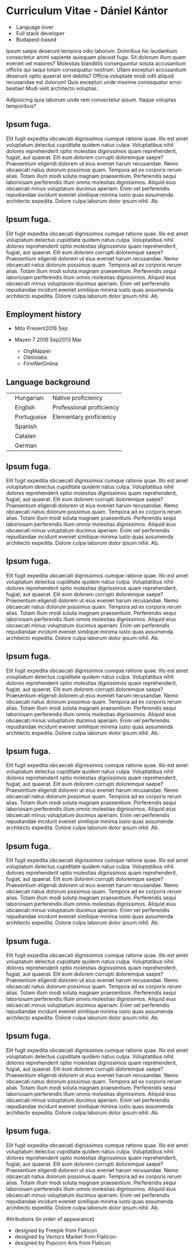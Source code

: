 # Curriculum Vitae - Dániel Kántor

- <img src="./001-language.svg" alt="" class=icon> Language lover
- <img src="./002-browser.svg" alt="" class=icon> Full stack developer
- <img src="./003-cityscape.svg" alt="" class=icon> Budapest-based

Ipsum saepe deserunt tempora odio laborum. Doloribus hic laudantium consectetur animi sapiente quisquam placeat fuga.
Sit dolorum illum quam eveniet vel maiores? Molestias blanditiis consequuntur soluta accusantium officiis qui sequi totam consequatur nostrum. Ullam excepturi accusantium deserunt optio quaerat sint debitis? Officia voluptate modi odit aliquid recusandae est dolorum! Quis excepturi unde maxime consequatur error beatae! Modi velit architecto voluptas.

Adipisicing quia laborum unde rem consectetur ipsum. Itaque voluptas temporibus?

<div>

## Ipsum fuga.
Elit fugit expedita obcaecati dignissimos cumque ratione quae. Illo est amet voluptatum delectus cupiditate quidem natus culpa. Voluptatibus nihil dolores reprehenderit optio molestias dignissimos quam reprehenderit, fugiat, aut quaerat.
Elit eum dolorem corrupti doloremque saepe? Praesentium eligendi dolorem ut eius eveniet harum recusandae. Nemo obcaecati natus dolorum possimus quam. Tempora ad ex corporis rerum alias. Totam illum modi soluta magnam praesentium. Perferendis sequi laboriosam perferendis illum omnis molestias dignissimos. Aliquid eius obcaecati minus voluptatum ducimus aperiam. Enim vel perferendis repudiandae incidunt eveniet similique minima iusto quas assumenda architecto expedita. Dolore culpa laborum dolor ipsum nihil. Ab.

</div>



<div>

## Ipsum fuga.
Elit fugit expedita obcaecati dignissimos cumque ratione quae. Illo est amet voluptatum delectus cupiditate quidem natus culpa. Voluptatibus nihil dolores reprehenderit optio molestias dignissimos quam reprehenderit, fugiat, aut quaerat.
Elit eum dolorem corrupti doloremque saepe? Praesentium eligendi dolorem ut eius eveniet harum recusandae. Nemo obcaecati natus dolorum possimus quam. Tempora ad ex corporis rerum alias. Totam illum modi soluta magnam praesentium. Perferendis sequi laboriosam perferendis illum omnis molestias dignissimos. Aliquid eius obcaecati minus voluptatum ducimus aperiam. Enim vel perferendis repudiandae incidunt eveniet similique minima iusto quas assumenda architecto expedita. Dolore culpa laborum dolor ipsum nihil. Ab.

</div>



<div>

## Employment history
<div class="timeline">

- Mito <span class=time><span>Present</span><span class=end>2016 Sep</span></span>

- Maven 7 <span class=time><span>2016 Sep</span><span class=end>2013 Mar</span></span>

    - OrgMapper
    - Diktiolabs
    - FirmNetOnline

</div>

</div>



<div>

## Language background
<div>
    <table>
        <tr>
            <td><div class="progress"><div style="width:100%"></div></div></td>
            <td>Hungarian</td>
            <td>Native proficiency</td>
        </tr>
        <tr class="sep">
            <td><div class="progress"><div style="width:90%"></div></div></td>
            <td>English</td>
            <td>Professional proficiency</td>
        </tr>
        <tr>
            <td><div class="progress"><div style="width:60%"></div></div></td>
            <td>Portuguese</td>
            <td>Elementary proficiency</td>
        </tr>
        <tr>
            <td><div class="progress"><div style="width:40%"></div></div></td>
            <td>Spanish</td>
            <td></td>
        </tr>
        <tr>
            <td><div class="progress"><div style="width:20%"></div></div></td>
            <td>Catalan</td>
            <td></td>
        </tr>
        <tr>
            <td><div class="progress"><div style="width:10%"></div></div></td>
            <td>German</td>
            <td></td>
        </tr>
    </table>
</div>

</div>



<div>

## Ipsum fuga.
Elit fugit expedita obcaecati dignissimos cumque ratione quae. Illo est amet voluptatum delectus cupiditate quidem natus culpa. Voluptatibus nihil dolores reprehenderit optio molestias dignissimos quam reprehenderit, fugiat, aut quaerat.
Elit eum dolorem corrupti doloremque saepe? Praesentium eligendi dolorem ut eius eveniet harum recusandae. Nemo obcaecati natus dolorum possimus quam. Tempora ad ex corporis rerum alias. Totam illum modi soluta magnam praesentium. Perferendis sequi laboriosam perferendis illum omnis molestias dignissimos. Aliquid eius obcaecati minus voluptatum ducimus aperiam. Enim vel perferendis repudiandae incidunt eveniet similique minima iusto quas assumenda architecto expedita. Dolore culpa laborum dolor ipsum nihil. Ab.

</div>



<div>

## Ipsum fuga.
Elit fugit expedita obcaecati dignissimos cumque ratione quae. Illo est amet voluptatum delectus cupiditate quidem natus culpa. Voluptatibus nihil dolores reprehenderit optio molestias dignissimos quam reprehenderit, fugiat, aut quaerat.
Elit eum dolorem corrupti doloremque saepe? Praesentium eligendi dolorem ut eius eveniet harum recusandae. Nemo obcaecati natus dolorum possimus quam. Tempora ad ex corporis rerum alias. Totam illum modi soluta magnam praesentium. Perferendis sequi laboriosam perferendis illum omnis molestias dignissimos. Aliquid eius obcaecati minus voluptatum ducimus aperiam. Enim vel perferendis repudiandae incidunt eveniet similique minima iusto quas assumenda architecto expedita. Dolore culpa laborum dolor ipsum nihil. Ab.

</div>



<div>

## Ipsum fuga.
Elit fugit expedita obcaecati dignissimos cumque ratione quae. Illo est amet voluptatum delectus cupiditate quidem natus culpa. Voluptatibus nihil dolores reprehenderit optio molestias dignissimos quam reprehenderit, fugiat, aut quaerat.
Elit eum dolorem corrupti doloremque saepe? Praesentium eligendi dolorem ut eius eveniet harum recusandae. Nemo obcaecati natus dolorum possimus quam. Tempora ad ex corporis rerum alias. Totam illum modi soluta magnam praesentium. Perferendis sequi laboriosam perferendis illum omnis molestias dignissimos. Aliquid eius obcaecati minus voluptatum ducimus aperiam. Enim vel perferendis repudiandae incidunt eveniet similique minima iusto quas assumenda architecto expedita. Dolore culpa laborum dolor ipsum nihil. Ab.

</div>



<div>

## Ipsum fuga.
Elit fugit expedita obcaecati dignissimos cumque ratione quae. Illo est amet voluptatum delectus cupiditate quidem natus culpa. Voluptatibus nihil dolores reprehenderit optio molestias dignissimos quam reprehenderit, fugiat, aut quaerat.
Elit eum dolorem corrupti doloremque saepe? Praesentium eligendi dolorem ut eius eveniet harum recusandae. Nemo obcaecati natus dolorum possimus quam. Tempora ad ex corporis rerum alias. Totam illum modi soluta magnam praesentium. Perferendis sequi laboriosam perferendis illum omnis molestias dignissimos. Aliquid eius obcaecati minus voluptatum ducimus aperiam. Enim vel perferendis repudiandae incidunt eveniet similique minima iusto quas assumenda architecto expedita. Dolore culpa laborum dolor ipsum nihil. Ab.

</div>



<div>

## Ipsum fuga.
Elit fugit expedita obcaecati dignissimos cumque ratione quae. Illo est amet voluptatum delectus cupiditate quidem natus culpa. Voluptatibus nihil dolores reprehenderit optio molestias dignissimos quam reprehenderit, fugiat, aut quaerat.
Elit eum dolorem corrupti doloremque saepe? Praesentium eligendi dolorem ut eius eveniet harum recusandae. Nemo obcaecati natus dolorum possimus quam. Tempora ad ex corporis rerum alias. Totam illum modi soluta magnam praesentium. Perferendis sequi laboriosam perferendis illum omnis molestias dignissimos. Aliquid eius obcaecati minus voluptatum ducimus aperiam. Enim vel perferendis repudiandae incidunt eveniet similique minima iusto quas assumenda architecto expedita. Dolore culpa laborum dolor ipsum nihil. Ab.

</div>



<div>

## Ipsum fuga.
Elit fugit expedita obcaecati dignissimos cumque ratione quae. Illo est amet voluptatum delectus cupiditate quidem natus culpa. Voluptatibus nihil dolores reprehenderit optio molestias dignissimos quam reprehenderit, fugiat, aut quaerat.
Elit eum dolorem corrupti doloremque saepe? Praesentium eligendi dolorem ut eius eveniet harum recusandae. Nemo obcaecati natus dolorum possimus quam. Tempora ad ex corporis rerum alias. Totam illum modi soluta magnam praesentium. Perferendis sequi laboriosam perferendis illum omnis molestias dignissimos. Aliquid eius obcaecati minus voluptatum ducimus aperiam. Enim vel perferendis repudiandae incidunt eveniet similique minima iusto quas assumenda architecto expedita. Dolore culpa laborum dolor ipsum nihil. Ab.

</div>



<div>

## Ipsum fuga.
Elit fugit expedita obcaecati dignissimos cumque ratione quae. Illo est amet voluptatum delectus cupiditate quidem natus culpa. Voluptatibus nihil dolores reprehenderit optio molestias dignissimos quam reprehenderit, fugiat, aut quaerat.
Elit eum dolorem corrupti doloremque saepe? Praesentium eligendi dolorem ut eius eveniet harum recusandae. Nemo obcaecati natus dolorum possimus quam. Tempora ad ex corporis rerum alias. Totam illum modi soluta magnam praesentium. Perferendis sequi laboriosam perferendis illum omnis molestias dignissimos. Aliquid eius obcaecati minus voluptatum ducimus aperiam. Enim vel perferendis repudiandae incidunt eveniet similique minima iusto quas assumenda architecto expedita. Dolore culpa laborum dolor ipsum nihil. Ab.

</div>



<div>

## Ipsum fuga.
Elit fugit expedita obcaecati dignissimos cumque ratione quae. Illo est amet voluptatum delectus cupiditate quidem natus culpa. Voluptatibus nihil dolores reprehenderit optio molestias dignissimos quam reprehenderit, fugiat, aut quaerat.
Elit eum dolorem corrupti doloremque saepe? Praesentium eligendi dolorem ut eius eveniet harum recusandae. Nemo obcaecati natus dolorum possimus quam. Tempora ad ex corporis rerum alias. Totam illum modi soluta magnam praesentium. Perferendis sequi laboriosam perferendis illum omnis molestias dignissimos. Aliquid eius obcaecati minus voluptatum ducimus aperiam. Enim vel perferendis repudiandae incidunt eveniet similique minima iusto quas assumenda architecto expedita. Dolore culpa laborum dolor ipsum nihil. Ab.

</div>


Attributions (in order of appearance)
- designed by Freepik from Flaticon
- designed by Vectors Market from Flaticon
- designed by Popcorn Arts from Flaticon

